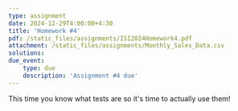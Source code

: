```yaml
---
type: assignment
date: 2024-12-29T4:00:00+4:30
title: 'Homework #4'
pdf: /static_files/assignments/ISI2024Homework4.pdf
attachment: /static_files/assignments/Monthly_Sales_Data.csv
solutions: 
due_event: 
    type: due
    description: 'Assignment #4 due'
---
```

This time you know what tests are so it's time to actually use them!
